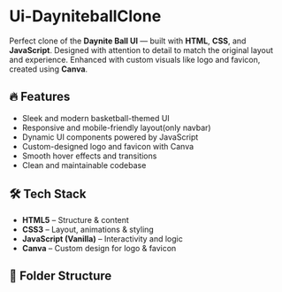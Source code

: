 # Ui-DayniteballClone

Perfect clone of the **Daynite Ball UI** — built with **HTML**, **CSS**, and **JavaScript**. Designed with attention to detail to match the original layout and experience. Enhanced with custom visuals like logo and favicon, created using **Canva**.

## 🔥 Features

- Sleek and modern basketball-themed UI
-  Responsive and mobile-friendly layout(only navbar)
- Dynamic UI components powered by JavaScript
- Custom-designed logo and favicon with Canva
- Smooth hover effects and transitions
- Clean and maintainable codebase

## 🛠️ Tech Stack

- **HTML5** – Structure & content  
- **CSS3** – Layout, animations & styling  
- **JavaScript (Vanilla)** – Interactivity and logic  
- **Canva** – Custom design for logo & favicon

## 📁 Folder Structure
